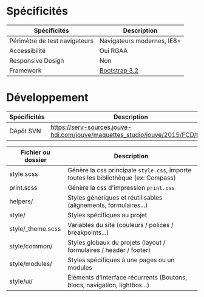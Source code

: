 
# Spécificités


Spécificités                  | Description
------------------------------|-------------------------------------------------------------
Périmètre de test navigateurs | Navigateurs modernes, IE8+
Accessibilité                 | Oui RGAA
Responsive Design             | Non
Framework                     | [Bootstrap 3.2](http://getbootstrap.com/css/)



# Développement

Spécificités                  | Description
------------------------------|-------------------------------------------------------------
Dépôt SVN                     | https://serv-sources.jouve-hdi.com/jouve/maquettes_studio/jouve/2015/FCD/trunk



Fichier ou dossier     | Description
-----------------------|------------
style.scss             | Génère la css principale `style.css`, importe toutes les bibliothèque (ex: Compass)
print.scss             | Génère la css d'impression `print.css`
helpers/               | Styles génériques et réutilisables (alignements, formulaires...)
style/                 | Styles spécifiques au projet
style/_theme.scss      | Variables du site (couleurs / polices / breakpoints...)
style/common/          | Styles globaux du projets (layout / formulaires / header / footer)
style/modules/         | Styles spécifiques à une pages ou un modules
style/ui/              | Éléments d'interface récurrents (Boutons, blocs, navigation, lightbox...)
